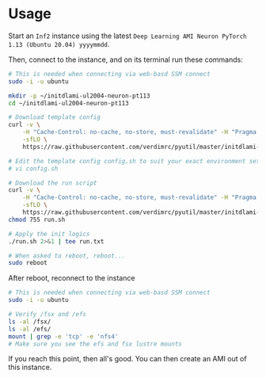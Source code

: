 # Usage <!-- omit in toc -->

Start an `Inf2` instance using the latest `Deep Learning AMI Neuron PyTorch 1.13 (Ubuntu 20.04) yyyymmdd`.

Then, connect to the instance, and on its terminal run these commands:

```bash
# This is needed when connecting via web-basd SSM connect
sudo -i -u ubuntu

mkdir -p ~/initdlami-ul2004-neuron-pt113
cd ~/initdlami-ul2004-neuron-pt113

# Download template config
curl -v \
    -H "Cache-Control: no-cache, no-store, must-revalidate" -H "Pragma: no-cache" -H "Expires: 0" \
    -sfLO \
    https://raw.githubusercontent.com/verdimrc/pyutil/master/initdlami-ul2004-neuron-pt113/config.sh

# Edit the template config config.sh to suit your exact environment setup, e.g.:
# vi config.sh

# Download the run script
curl -v \
    -H "Cache-Control: no-cache, no-store, must-revalidate" -H "Pragma: no-cache" -H "Expires: 0" \
    -sfLO \
    https://raw.githubusercontent.com/verdimrc/pyutil/master/initdlami-ul2004-neuron-pt113/run.sh
chmod 755 run.sh

# Apply the init logics
./run.sh 2>&1 | tee run.txt

# When asked to reboot, reboot...
sudo reboot
```

After reboot, reconnect to the instance

```bash
# This is needed when connecting via web-basd SSM connect
sudo -i -u ubuntu

# Verify /fsx and /efs
ls -al /fsx/
ls -al /efs/
mount | grep -e 'tcp' -e 'nfs4'
# Make sure you see the efs and fsx lustre mounts
```

If you reach this point, then all's good. You can then create an AMI out of this instance.
